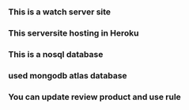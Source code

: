 ### This is a watch server site
### This serversite hosting in Heroku
### This is a nosql database
### used mongodb atlas database
### You can update review product and use rule